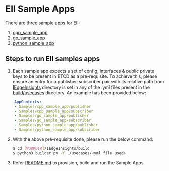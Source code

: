 # EII Sample Apps

There are three sample apps for EII:
1. [cpp_sample_app](cpp_sample_app/README.md)
2. [go_sample_app](go_sample_app/README.md)
3. [python_sample_app](python_sample_app/README.MD)

## Steps to run EII samples apps

1. Each sample app expects a set of config, interfaces & public private keys to be present in ETCD as a pre-requisite.
To achieve this, please ensure an entry for a publisher-subscriber pair with its relative path from [IEdgeInsights](../) directory is set in any of the .yml files present in the [build/usecases](../build/usecases) directory. An example has been provided below:

```yaml
    AppContexts:
    - Samples/cpp_sample_app/publisher
    - Samples/cpp_sample_app/subscriber
    - Samples/go_sample_app/publisher
    - Samples/go_sample_app/subscriber
    - Samples/python_sample_app/publisher
    - Samples/python_sample_app/subscriber
```
2.  With the above pre-requisite done, please run the below command:
    ```sh
    $ cd [WORKDIR]/IEdgeInsights/build
    $ python3 builder.py -f ./usecases/<yml file used>
    ```
3. Refer [README.md](../README.md) to provision, build and run the Sample Apps
